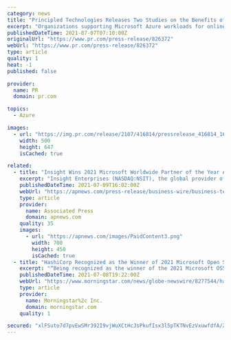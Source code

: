 ```yaml
---
category: news
title: "Principled Technologies Releases Two Studies on the Benefits of New Microsoft Azure VMs Featuring 3rd Generation Intel Xeon Scalable Processors"
excerpt: "Organizations supporting Microsoft Azure workloads for online transaction processing (OLTP) or business analytics databases may have reason to upgrade VMs soon. New VMs featuring 3rd Generation Intel Xeon Scalable processors are currently in preview,"
publishedDateTime: 2021-07-07T07:10:00Z
originalUrl: "https://www.pr.com/press-release/826372"
webUrl: "https://www.pr.com/press-release/826372"
type: article
quality: 1
heat: -1
published: false

provider:
  name: PR
  domain: pr.com

topics:
  - Azure

images:
  - url: "https://img.pr.com/release/2107/416814/pressrelease_416814_1625584870.png"
    width: 500
    height: 647
    isCached: true

related:
  - title: "Insight Wins 2021 Microsoft Worldwide Partner of the Year Awards for Azure Migration and Solution Assessments"
    excerpt: "Insight Enterprises (NASDAQ:NSIT), the global provider of Insight Intelligent Technology Solutions™ for organizations of all sizes, today announced it has won two 2021 Microsoft Worldwide Partner of the Year Awards as Migration to Azure Partner of the Year and Solution Assessments Partner of the Year."
    publishedDateTime: 2021-07-09T16:02:00Z
    webUrl: "https://apnews.com/press-release/business-wire/business-technology-3634aaca791741eb9f3e2c2ee033410c"
    type: article
    provider:
      name: Associated Press
      domain: apnews.com
    quality: 35
    images:
      - url: "https://apnews.com/images/PaidContent3.png"
        width: 700
        height: 450
        isCached: true
  - title: "HashiCorp Recognized as the Winner of 2021 Microsoft Open Source Software on Azure Partner of the Year"
    excerpt: "“Being recognized as the winner of the 2021 Microsoft OSS on Azure Partner of the Year award is a reflection of the continued partnership and deep collaboration between HashiCorp and Microsoft ..."
    publishedDateTime: 2021-07-08T19:22:00Z
    webUrl: "https://www.morningstar.com/news/globe-newswire/8277544/hashicorp-recognized-as-the-winner-of-2021-microsoft-open-source-software-on-azure-partner-of-the-year"
    type: article
    provider:
      name: Morningstar%2c Inc.
      domain: morningstar.com
    quality: 1

secured: "xlFSuto7d7pvEwSMr392I9vjWuXCtHcJsPkufIsx3l5pTKTNvEzVxuwfdfA/ZFiVxZJOvcMimJkH/2r8+i2pxC73ggulyUPuA7aWYjFF6Tv+Kv7d2fPwHlh1NXsoiosfSHrZ3ekqChXPYoj8HXFfzkNpzcnUWRdaH0wbqYi9I+RjaMFyeQZ2p1SaPAXOvSEOr/7d5oYjLOm7gIU9Q+YH5OBiMUngIxk7GdfYBxjdy8oWHVYkcpkUMT7EPeX5R1hgJl3+VuKgR3zkpLqjqqAPgzcGLCuGO2NNly3xKJYmgxdzPF+xu4Y4CZUzZ72zUEBw3NA09/EDpEFl9GGxRsfAM3Jti31XyOjgRYbPsrEgYVg=;rBEPG7qoT/W/hvEgtt+0cw=="
---
```


